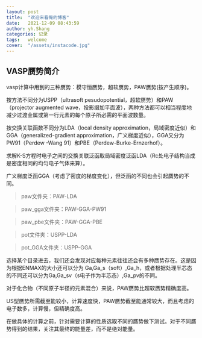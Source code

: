 ```yaml
---
layout: post
title:  "欢迎来看俺的博客"
date:   2021-12-09 08:43:59
author: yh.Shang
categories: 记录
tags:	welcome
cover:  "/assets/instacode.jpg"
---
```


##  VASP赝势简介


vasp计算中用到的三种赝势：模守恒赝势，超软赝势，PAW赝势(按产生顺序)。

按方法不同分为USPP（ultrasoft pesudopotential，超软赝势）和PAW（projector augmented wave，投影缀加平面波），两种方法都可以相当程度地减少过渡金属或第一行元素的每个原子所必需的平面波数量。

按交换关联函数不同分为LDA（local density approximation，局域密度近似）和GGA（generalized-gradient approximation，广义梯度近似），GGA又分为PW91（Perdew -Wang 91）和PBE（Perdew-Burke-Ernzerhof）。

求解K-S方程时电子之间的交换关联泛函取局域密度泛函LDA（Rc处电子结构当成是密度相同的均匀电子气体来算）。

广义梯度泛函GGA（考虑了密度的梯度变化），但泛函的不同也会引起贋势的不同。

>paw文件夹：PAW-LDA

>paw_gga文件夹：PAW-GGA-PW91

>paw_pbe文件夹：PAW-GGA-PBE

>pot文件夹：USPP-LDA

>pot_GGA文件夹：USPP-GGA

选择某个目录进去，我们还会发现对应每种元素往往还会有多种赝势存在。这是因为根据ENMAX的大小还可以分为 Ga,Ga_s（soft）,Ga_h，或者根据处理半芯态的不同还可以分为Ga,Ga_sv（s电子作为半芯态）,Ga_pv的不同。

对于化合物（不同原子半径的元素混合）来说，PAW赝势比超软赝势精确度高。

US型赝势所需截至能较小，计算速度快，PAW赝势截至能通常较大，而且考虑的电子数多，计算慢，但精确度高。

在做具体的计算之前，针对需要计算的性质选取不同的贋势做下测试。对于不同贋势得到的结果，关注其最终的能量差，而不是绝对能量。

